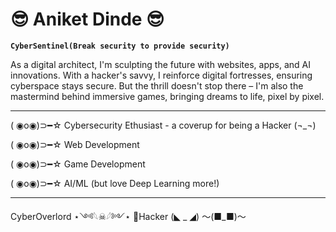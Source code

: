 # 😎 Aniket Dinde 😎


**`CyberSentinel(Break security to provide security)`**

As a digital architect, I'm sculpting the future with websites, apps, and AI innovations. With a hacker's savvy, I reinforce digital fortresses, ensuring cyberspace stays secure. But the thrill doesn't stop there – I'm also the mastermind behind immersive games, bringing dreams to life, pixel by pixel.

---

( ◉o◉)⊃━☆ Cybersecurity Ethusiast - a coverup for being a Hacker (¬_¬)

( ◉o◉)⊃━☆ Web Development

( ◉o◉)⊃━☆ Game Development

( ◉o◉)⊃━☆ AI/ML (but love Deep Learning more!)

---
<link
  rel="stylesheet"
  href="https://cdn.jsdelivr.net/gh/dheereshagrwal/colored-icons@1.7.5/src/app/ci.min.css"
/>

<i class="ci ci-spotify ci-2x"></i>




CyberOverlord 
⋆༺𓆩☠︎︎𓆪༻⋆
👾Hacker
(◣ _ ◢)
～(■_■)～ 
<!--
**aniketmdinde/aniketmdinde** is a ✨ _special_ ✨ repository because its `README.md` (this file) appears on your GitHub profile.

Here are some ideas to get you started:

- 🔭 I’m currently working on ...
- 🌱 I’m currently learning ...
- 👯 I’m looking to collaborate on ...
- 🤔 I’m looking for help with ...
- 💬 Ask me about ...
- 📫 How to reach me: ...
- 😄 Pronouns: ...
- ⚡ Fun fact: ...
-->

